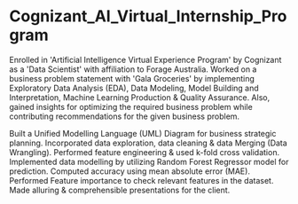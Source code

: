 # Cognizant_AI_Virtual_Internship_Program

Enrolled in 'Artificial Intelligence Virtual Experience Program' by Cognizant as a 'Data Scientist' with affiliation to Forage Australia. Worked on a business problem statement with 'Gala Groceries' by implementing Exploratory Data Analysis (EDA), Data Modeling, Model Building and Interpretation, Machine Learning Production & Quality Assurance. Also, gained insights for optimizing the required business problem while contributing recommendations for the given business problem.

Built a Unified Modelling Language (UML) Diagram for business strategic planning.
Incorporated data exploration, data cleaning & data Merging (Data Wrangling).
Performed feature engineering & used k-fold cross validation.
Implemented data modelling by utilizing Random Forest Regressor model for prediction.
Computed accuracy using mean absolute error (MAE).
Performed Feature importance to check relevant features in the dataset.
Made alluring & comprehensible presentations for the client.
